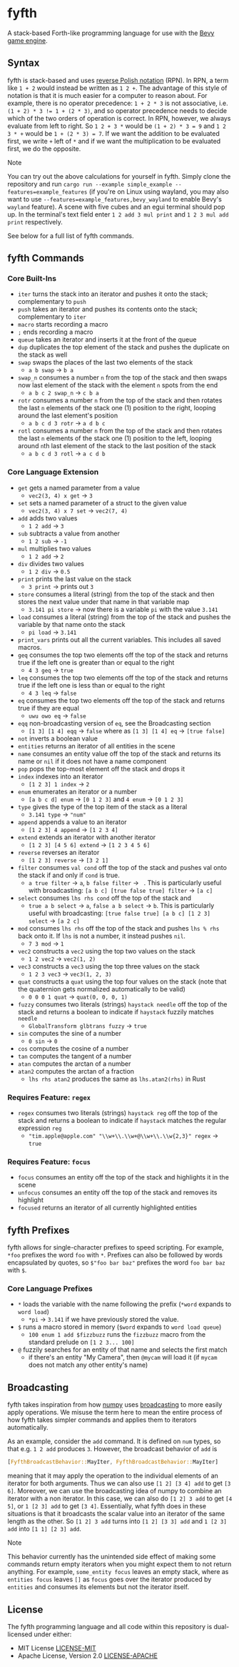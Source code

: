 # fyfth

A stack-based Forth-like programming language for use with the [Bevy game engine](https://github.com/bevyengine/bevy).

## Syntax
fyfth is stack-based and uses [reverse Polish notation](https://en.wikipedia.org/wiki/Reverse_Polish_notation) (RPN). In RPN, a term like `1 + 2` would instead be written as `1 2 +`. The advantage of this style of notation is that it is much easier for a computer to reason about. For example, there is no operator precedence: `1 + 2 * 3` is not associative, i.e. `(1 + 2) * 3 != 1 + (2 * 3)`, and so operator precedence needs to decide which of the two orders of operation is correct. In RPN, however, we always evaluate from left to right. So `1 2 + 3 *` would be `(1 + 2) * 3 = 9` and `1 2 3 * +` would be `1 + (2 * 3) = 7`. If we want the addition to be evaluated first, we write `+` left of `*` and if we want the multiplication to be evaluated first, we do the opposite.

> [!NOTE]
> You can try out the above calculations for yourself in fyfth. Simply clone the repository and run `cargo run --example simple_example --features=example_features` (if you're on Linux using wayland, you may also want to use `--features=example_features,bevy_wayland` to enable Bevy's `wayland` feature).
> A scene with five cubes and an egui terminal should pop up. In the terminal's text field enter `1 2 add 3 mul print` and `1 2 3 mul add print` respectively.

See below for a full list of fyfth commands.


## fyfth Commands
### Core Built-Ins
 * `iter` turns the stack into an iterator and pushes it onto the stack; complementary to `push`
 * `push` takes an iterator and pushes its contents onto the stack; complementary to `iter`
 * `macro` starts recording a macro
 * `;` ends recording a macro
 * `queue` takes an iterator and inserts it at the front of the queue
 * `dup` duplicates the top element of the stack and pushes the duplicate on the stack as well
 * `swap` swaps the places of the last two elements of the stack
    - `a b swap` -> `b a`
 * `swap_n` consumes a number `n` from the top of the stack and then swaps now last element of the stack with the element `n` spots from the end
    - `a b c 2 swap_n` -> `c b a`
 * `rotr` consumes a number `n` from the top of the stack and then rotates the last `n` elements of the stack one (1) position to the right, looping around the last element's position
    - `a b c d 3 rotr` -> `a d b c`
 * `rotl` consumes a number `n` from the top of the stack and then rotates the last `n` elements of the stack one (1) position to the left, looping around `n`th last element of the stack to the last position of the stack
    - `a b c d 3 rotl` -> `a c d b`

### Core Language Extension
 * `get` gets a named parameter from a value
    - `vec2(3, 4) x get` -> `3`
 * `set` sets a named parameter of a struct to the given value
    - `vec2(3, 4) x 7 set` -> `vec2(7, 4)`
 * `add` adds two values
    - `1 2 add` -> `3`
 * `sub` subtracts a value from another
    - `1 2 sub` -> `-1`
 * `mul` multiplies two values
    - `1 2 add` -> `2`
 * `div` divides two values
    - `1 2 div` -> `0.5`
 * `print` prints the last value on the stack
    - `3 print` -> prints out `3`
 * `store` consumes a literal (string) from the top of the stack and then stores the next value under that name in that variable map
    - `3.141 pi store` -> now there is a variable `pi` with the value `3.141`
 * `load` consumes a literal (string) from the top of the stack and pushes the variable by that name onto the stack
    - `pi load` -> `3.141`
 * `print_vars` prints out all the current variables. This includes all saved macros.
 * `geq` consumes the top two elements off the top of the stack and returns true if the left one is greater than or equal to the right
    - `4 3 geq` -> `true`
 * `leq` consumes the top two elements off the top of the stack and returns true if the left one is less than or equal to the right
    - `4 3 leq` -> `false`
 * `eq` consumes the top two elements off the top of the stack and returns true if they are equal
    - `uwu owo eq` -> `false`
 * `eqq` non-broadcasting version of `eq`, see the Broadcasting section
    - `[1 3] [1 4] eqq` -> `false` where as `[1 3] [1 4] eq` -> `[true false]`
 * `not` inverts a boolean value
 * `entities` returns an iterator of all entities in the scene
 * `name` consumes an entity value off the top of the stack and returns its name or `nil` if it does not have a name component
 * `pop` pops the top-most element off the stack and drops it
 * `index` indexes into an iterator
    - `[1 2 3] 1 index` -> `2`
 * `enum` enumerates an iterator or a number
    - `[a b c d] enum` -> `[0 1 2 3]` and `4 enum` -> `[0 1 2 3]`
 * `type` gives the type of the top item of the stack as a literal
    - `3.141 type` -> `"num"`
 * `append` appends a value to an iterator
    - `[1 2 3] 4 append` -> `[1 2 3 4]`
 * `extend` extends an iterator with another iterator
    - `[1 2 3] [4 5 6] extend` -> `[1 2 3 4 5 6]`
 * `reverse` reverses an iterator
    - `[1 2 3] reverse` -> `[3 2 1]`
 * `filter` consumes `val cond` off the top of the stack and pushes val onto the stack if and only if `cond` is true.
    - `a true filter` -> `a`, `b false filter` -> ` `. This is particularly useful with broadcasting: `[a b c] [true false true] filter` -> `[a c]`
 * `select` consumes `lhs rhs cond` off the top of the stack and
    - `true a b select` -> `a`, `false a b select` -> `b`. This is particularly useful with broadcasting: `[true false true] [a b c] [1 2 3] select` -> `[a 2 c]`
 * `mod` consumes `lhs rhs` off the top of the stack and pushes `lhs % rhs` back onto it. If `lhs` is not a number, it instead pushes `nil`.
    - `7 3 mod` -> `1`
 * `vec2` constructs a `vec2` using the top two values on the stack
    - `1 2 vec2` -> `vec2(1, 2)`
 * `vec3` constructs a `vec3` using the top three values on the stack
    - `1 2 3 vec3` -> `vec3(1, 2, 3)`
 * `quat` constructs a `quat` using the top four values on the stack (note that the quaternion gets normalized automatically to be valid)
    - `0 0 0 1 quat` -> `quat(0, 0, 0, 1)`
 * `fuzzy` consumes two literals (strings) `haystack needle` off the top of the stack and returns a boolean to indicate if `haystack` fuzzily matches `needle`
    - `GlobalTransform glbtrans fuzzy` -> `true`
 * `sin` computes the sine of a number
    - `0 sin` -> `0`
* `cos` computes the cosine of a number
* `tan` computes the tangent of a number
* `atan` computes the arctan of a number
* `atan2` computes the arctan of a fraction
    - `lhs rhs atan2` produces the same as `lhs.atan2(rhs)` in Rust

### Requires Feature: `regex`
 * `regex` consumes two literals (strings) `haystack reg` off the top of the stack and returns a boolean to indicate if `haystack` matches the regular expression `reg`
    - `"tim.apple@apple.com" "\\w+\\.\\w+@\\w+\\.\\w{2,3}" regex` -> `true`

### Requires Feature: `focus`
 * `focus` consumes an entity off the top of the stack and highlights it in the scene
 * `unfocus` consumes an entity off the top of the stack and removes its highlight
 * `focused` returns an iterator of all currently highlighted entities


## fyfth Prefixes
fyfth allows for single-character prefixes to speed scripting. For example, `*foo` prefixes the word `foo` with `*`. Prefixes can also be followed by words encapsulated by quotes, so `$"foo bar baz"` prefixes the word `foo bar baz` with `$`.

### Core Language Prefixes
 * `*` loads the variable with the name following the prefix (`*word` expands to `word load`)
    - `*pi` -> `3.141` if we have previously stored the value.
 * `$` runs a macro stored in memory (`$word` expands to `word load queue`)
    - `100 enum 1 add $fizzbuzz` runs the `fizzbuzz` macro from the standard prelude on `[1 2 3... 100]`
 * `@` fuzzily searches for an entity of that name and selects the first match
    - if there's an entity "My Camera", then `@mycam` will load it (if `mycam` does not match any other entity's name)


## Broadcasting
fyfth takes inspiration from how [numpy](https://numpy.org/) uses [broadcasting](https://numpy.org/doc/stable/user/basics.broadcasting.html) to more easily apply operations. We misuse the term here to mean the entire process of how fyfth takes simpler commands and applies them to iterators automatically.

As an example, consider the `add` command. It is defined on `num` types, so that e.g. `1 2 add` produces `3`. However, the broadcast behavior of `add` is
```rust
[FyfthBroadcastBehavior::MayIter, FyfthBroadcastBehavior::MayIter]
```
meaning that it may apply the operation to the individual elements of an iterator for both arguments. Thus we can also use `[1 2] [3 4] add` to get `[3 6]`. Moreover, we can use the broadcasting idea of numpy to combine an iterator with a non iterator. In this case, we can also do `[1 2] 3 add` to get `[4 5]`, or `1 [2 3] add` to get `[3 4]`. Essentially, what fyfth does in these situations is that it broadcasts the scalar value into an iterator of the same length as the other. So `[1 2] 3 add` turns into `[1 2] [3 3] add` and `1 [2 3] add` into `[1 1] [2 3] add`.

> [!NOTE]
> This behavior currently has the unintended side effect of making some commands return empty iterators when you might expect them to not return anything. For example, `some_entity focus` leaves an empty stack, where as `entities focus` leaves `[]` as `focus` goes over the iterator produced by `entities` and consumes its elements but not the iterator itself.

## License
The fyfth programming language and all code within this repository is dual-licensed under either:
 * MIT License [LICENSE-MIT](LICENSE-MIT)
 * Apache License, Version 2.0 [LICENSE-APACHE](LICENSE-APACHE)
